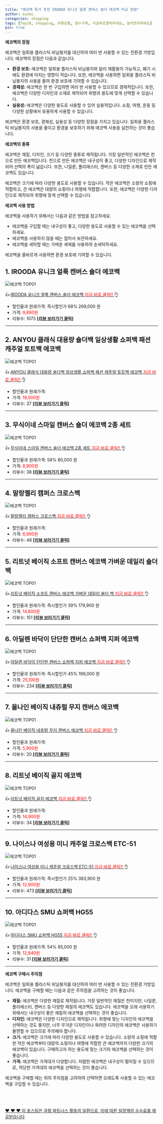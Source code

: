 ```yaml
---
title: "에코백 특가 추천 IROODA 유니크 얼룩 캔버스 숄더 에코백 비교 장점"
author: eunmi.
categories: shopping
tags: [Top10, shopping, 유행상품, 필수구매, 지금바로클릭하세요, 놓치면후회해요]
pin: true
---
```

**에코백의 장점**

에코백은 일회용 플라스틱 비닐봉지를 대신하여 여러 번 사용할 수 있는 친환경 가방입니다. 에코백의 장점은 다음과 같습니다.

* **환경 보호:** 에코백은 일회용 플라스틱 비닐봉지와 달리 재활용이 가능하고, 폐기 시에도 환경에 미치는 영향이 적습니다. 또한, 에코백을 사용하면 일회용 플라스틱 비닐봉지의 사용을 줄여 환경 보호에 기여할 수 있습니다.
* **경제성:** 에코백은 한 번 구입하면 여러 번 사용할 수 있으므로 경제적입니다. 또한, 에코백은 다양한 디자인과 소재로 제작되어 취향과 용도에 맞게 선택할 수 있습니다.
* **실용성:** 에코백은 다양한 용도로 사용할 수 있어 실용적입니다. 쇼핑, 여행, 운동 등 다양한 상황에서 유용하게 사용할 수 있습니다.

에코백은 환경 보호, 경제성, 실용성 등 다양한 장점을 가지고 있습니다. 일회용 플라스틱 비닐봉지의 사용을 줄이고 환경을 보호하기 위해 에코백 사용을 실천하는 것이 좋습니다.

**에코백의 종류**

에코백은 재질, 디자인, 크기 등 다양한 종류로 제작됩니다. 가장 일반적인 에코백은 천으로 만든 에코백입니다. 천으로 만든 에코백은 내구성이 좋고, 다양한 디자인으로 제작되어 선택의 폭이 넓습니다. 또한, 나일론, 폴리에스터, 캔버스 등 다양한 소재로 만든 에코백도 있습니다.

에코백은 크기에 따라 다양한 용도로 사용할 수 있습니다. 작은 에코백은 소량의 쇼핑에 적합하고, 큰 에코백은 대량의 쇼핑이나 여행에 적합합니다. 또한, 에코백은 다양한 디자인으로 제작되어 취향에 맞게 선택할 수 있습니다.

**에코백 사용 방법**

에코백을 사용하기 위해서는 다음과 같은 방법을 참고하세요.

* 에코백을 구입할 때는 내구성이 좋고, 다양한 용도로 사용할 수 있는 에코백을 선택하세요.
* 에코백을 사용하지 않을 때는 접어서 보관하세요.
* 에코백을 세탁할 때는 가벼운 세제를 사용하여 손세탁하세요.

에코백을 올바르게 사용하면 환경 보호에 기여할 수 있습니다.

   

## 1. IROODA 유니크 얼룩 캔버스 숄더 에코백

![에코백 TOP01](https://thumbnail6.coupangcdn.com/thumbnails/remote/230x230ex/image/vendor_inventory/0a72/194a354eeb998fc79782f19efd45d35d68cad23f4394e85393b902c4a82e.jpg)


👍 [IROODA 유니크 얼룩 캔버스 숄더 에코백 <font color=red> 지금 바로 클릭!! </font> ](https://link.coupang.com/re/AFFSDP?lptag=AF3617701&subid=GithubCoopas&pageKey=7528823109&traceid=V0-153&itemId=19762855582&vendorItemId=86866129296) 👌 


- 할인율과 원래가격: 즉시할인가 68%  269,000   원
- 가격: <span style='color:red'>9,890원</span>
- 리뷰수: 1073  [**[리뷰 보러가기 클릭]**](https://link.coupang.com/re/AFFSDP?lptag=AF3617701&subid=GithubCoopas&pageKey=7528823109&traceid=V0-153&itemId=19762855582&vendorItemId=86866129296)

---


   

## 2. ANYOU 클래식 대용량 숄더백 일상생활 쇼퍼백 패션 캐주얼 토트백 에코백

![에코백 TOP01](https://thumbnail7.coupangcdn.com/thumbnails/remote/230x230ex/image/vendor_inventory/a69e/22ec76afda7a2839978db75fcc1e7f4cc7b6aa39929c318dce7c295ae800.jpg)


👍 [ANYOU 클래식 대용량 숄더백 일상생활 쇼퍼백 패션 캐주얼 토트백 에코백 <font color=red> 지금 바로 클릭!! </font> ](https://link.coupang.com/re/AFFSDP?lptag=AF3617701&subid=GithubCoopas&pageKey=7554168465&traceid=V0-153&itemId=19886918272&vendorItemId=87297676567) 👌 


- 할인율과 원래가격: 
- 가격: <span style='color:red'>19,500원</span>
- 리뷰수: 37  [**[리뷰 보러가기 클릭]**](https://link.coupang.com/re/AFFSDP?lptag=AF3617701&subid=GithubCoopas&pageKey=7554168465&traceid=V0-153&itemId=19886918272&vendorItemId=87297676567)

---


   

## 3. 무식이네 스마일 캔버스 숄더 에코백 2종 세트

![에코백 TOP01](https://thumbnail7.coupangcdn.com/thumbnails/remote/230x230ex/image/vendor_inventory/eba2/c699bc122d0d5117f228b5da8b3b084a11d5245aa3ac61b3c9f62834ab79.jpg)


👍 [무식이네 스마일 캔버스 숄더 에코백 2종 세트 <font color=red> 지금 바로 클릭!! </font> ](https://link.coupang.com/re/AFFSDP?lptag=AF3617701&subid=GithubCoopas&pageKey=7447177574&traceid=V0-153&itemId=19379203694&vendorItemId=86354971565) 👌 


- 할인율과 원래가격: 58%  80,000   원
- 가격: <span style='color:red'>8,900원</span>
- 리뷰수: 38  [**[리뷰 보러가기 클릭]**](https://link.coupang.com/re/AFFSDP?lptag=AF3617701&subid=GithubCoopas&pageKey=7447177574&traceid=V0-153&itemId=19379203694&vendorItemId=86354971565)

---


   

## 4. 말랑젤리 캠퍼스 크로스백

![에코백 TOP01](https://thumbnail10.coupangcdn.com/thumbnails/remote/230x230ex/image/retail/images/98209840337343-05fcc015-db28-4186-bd16-0de8d1cdc435.jpg)


👍 [말랑젤리 캠퍼스 크로스백 <font color=red> 지금 바로 클릭!! </font> ](https://link.coupang.com/re/AFFSDP?lptag=AF3617701&subid=GithubCoopas&pageKey=4757732009&traceid=V0-153&itemId=6059754830&vendorItemId=70565668969) 👌 


- 할인율과 원래가격: 
- 가격: <span style='color:red'>6,990원</span>
- 리뷰수: 48  [**[리뷰 보러가기 클릭]**](https://link.coupang.com/re/AFFSDP?lptag=AF3617701&subid=GithubCoopas&pageKey=4757732009&traceid=V0-153&itemId=6059754830&vendorItemId=70565668969)

---


   

## 5. 리트넛 베이직 소프트 캔버스 에코백 가벼운 데일리 숄더 백

![에코백 TOP01](https://thumbnail8.coupangcdn.com/thumbnails/remote/230x230ex/image/vendor_inventory/6415/6422bcea28fa95f12b2800595c89193afd51ea46708e020f8a57e7c45f61.jpg)


👍 [리트넛 베이직 소프트 캔버스 에코백 가벼운 데일리 숄더 백 <font color=red> 지금 바로 클릭!! </font> ](https://link.coupang.com/re/AFFSDP?lptag=AF3617701&subid=GithubCoopas&pageKey=7220515448&traceid=V0-153&itemId=18296563098&vendorItemId=85317200866) 👌 


- 할인율과 원래가격: 즉시할인가 39%  179,900   원
- 가격: <span style='color:red'>14,800원</span>
- 리뷰수: 151  [**[리뷰 보러가기 클릭]**](https://link.coupang.com/re/AFFSDP?lptag=AF3617701&subid=GithubCoopas&pageKey=7220515448&traceid=V0-153&itemId=18296563098&vendorItemId=85317200866)

---


   

## 6. 아딜렌 바닥이 단단한 캔버스 쇼퍼백 지퍼 에코백

![에코백 TOP01](https://thumbnail9.coupangcdn.com/thumbnails/remote/230x230ex/image/vendor_inventory/ca9a/f57db34f99b0c4e5087a3c249bcfe09ade4fbea68a1d34eb0d6ee7b627d7.jpg)


👍 [아딜렌 바닥이 단단한 캔버스 쇼퍼백 지퍼 에코백 <font color=red> 지금 바로 클릭!! </font> ](https://link.coupang.com/re/AFFSDP?lptag=AF3617701&subid=GithubCoopas&pageKey=7253383143&traceid=V0-153&itemId=18456429700&vendorItemId=85656189371) 👌 


- 할인율과 원래가격: 즉시할인가 45%  199,000   원
- 가격: <span style='color:red'>25,100원</span>
- 리뷰수: 234  [**[리뷰 보러가기 클릭]**](https://link.coupang.com/re/AFFSDP?lptag=AF3617701&subid=GithubCoopas&pageKey=7253383143&traceid=V0-153&itemId=18456429700&vendorItemId=85656189371)

---


   

## 7. 올나인 베이직 내츄럴 무지 캔버스 에코백

![에코백 TOP01](https://thumbnail6.coupangcdn.com/thumbnails/remote/230x230ex/image/retail/images/1306925916996694-864e1628-b645-4fec-b9ad-618159a9d1d2.jpg)


👍 [올나인 베이직 내츄럴 무지 캔버스 에코백 <font color=red> 지금 바로 클릭!! </font> ](https://link.coupang.com/re/AFFSDP?lptag=AF3617701&subid=GithubCoopas&pageKey=243864716&traceid=V0-153&itemId=773898230&vendorItemId=4954895255) 👌 


- 할인율과 원래가격: 
- 가격: <span style='color:red'>5,900원</span>
- 리뷰수: 20  [**[리뷰 보러가기 클릭]**](https://link.coupang.com/re/AFFSDP?lptag=AF3617701&subid=GithubCoopas&pageKey=243864716&traceid=V0-153&itemId=773898230&vendorItemId=4954895255)

---


   

## 8. 리트넛 베이직 골지 에코백

![에코백 TOP01](https://thumbnail6.coupangcdn.com/thumbnails/remote/230x230ex/image/vendor_inventory/18ab/20d599893353fd95f6ea535431590478a90272524ef1c483434c5f5f3eef.jpg)


👍 [리트넛 베이직 골지 에코백 <font color=red> 지금 바로 클릭!! </font> ](https://link.coupang.com/re/AFFSDP?lptag=AF3617701&subid=GithubCoopas&pageKey=7070462086&traceid=V0-153&itemId=17556290154&vendorItemId=84990456233) 👌 


- 할인율과 원래가격: 
- 가격: <span style='color:red'>14,900원</span>
- 리뷰수: 34  [**[리뷰 보러가기 클릭]**](https://link.coupang.com/re/AFFSDP?lptag=AF3617701&subid=GithubCoopas&pageKey=7070462086&traceid=V0-153&itemId=17556290154&vendorItemId=84990456233)

---


   

## 9. 나이스나 여성용 미니 캐주얼 크로스백 ETC-51

![에코백 TOP01](https://thumbnail10.coupangcdn.com/thumbnails/remote/230x230ex/image/vendor_inventory/e56c/79dcf0cc31822553543d007c3eaed1782a19730d576e0f2e09991efcc999.jpg)


👍 [나이스나 여성용 미니 캐주얼 크로스백 ETC-51 <font color=red> 지금 바로 클릭!! </font> ](https://link.coupang.com/re/AFFSDP?lptag=AF3617701&subid=GithubCoopas&pageKey=7417305619&traceid=V0-153&itemId=19233096314&vendorItemId=86349530965) 👌 


- 할인율과 원래가격: 즉시할인가 25%  383,900   원
- 가격: <span style='color:red'>12,900원</span>
- 리뷰수: 473  [**[리뷰 보러가기 클릭]**](https://link.coupang.com/re/AFFSDP?lptag=AF3617701&subid=GithubCoopas&pageKey=7417305619&traceid=V0-153&itemId=19233096314&vendorItemId=86349530965)

---


   

## 10. 아디다스 SMU 쇼퍼백 HG55

![에코백 TOP01](https://thumbnail10.coupangcdn.com/thumbnails/remote/230x230ex/image/retail/images/2023/01/29/16/3/f6fd6162-c20e-4818-a917-7f49207d3aa8.jpg)


👍 [아디다스 SMU 쇼퍼백 HG55 <font color=red> 지금 바로 클릭!! </font> ](https://link.coupang.com/re/AFFSDP?lptag=AF3617701&subid=GithubCoopas&pageKey=7097496387&traceid=V0-153&itemId=17706345795&vendorItemId=84871230859) 👌 


- 할인율과 원래가격: 54%  85,000   원
- 가격: <span style='color:red'>12,840원</span>
- 리뷰수: 31  [**[리뷰 보러가기 클릭]**](https://link.coupang.com/re/AFFSDP?lptag=AF3617701&subid=GithubCoopas&pageKey=7097496387&traceid=V0-153&itemId=17706345795&vendorItemId=84871230859)

---
**에코백 구매시 주의점**

에코백은 일회용 플라스틱 비닐봉지를 대신하여 여러 번 사용할 수 있는 친환경 가방입니다. 에코백을 구매할 때는 다음과 같은 주의점을 고려하는 것이 좋습니다.

* **재질:** 에코백은 다양한 재질로 제작됩니다. 가장 일반적인 재질은 천이지만, 나일론, 폴리에스터, 캔버스 등 다양한 재질의 에코백도 있습니다. 에코백을 오래 사용하기 위해서는 내구성이 좋은 재질의 에코백을 선택하는 것이 좋습니다.
* **디자인:** 에코백은 다양한 디자인으로 제작됩니다. 취향에 맞는 디자인의 에코백을 선택하는 것도 좋지만, 너무 무거운 디자인이나 화려한 디자인의 에코백은 사용하기 불편할 수 있으므로 주의해야 합니다.
* **크기:** 에코백은 크기에 따라 다양한 용도로 사용할 수 있습니다. 소량의 쇼핑에 적합한 작은 에코백부터 대량의 쇼핑이나 여행에 적합한 큰 에코백까지 다양한 크기의 에코백이 있습니다. 구매하고자 하는 용도에 맞는 크기의 에코백을 선택하는 것이 좋습니다.
* **가격:** 에코백은 가격대가 다양합니다. 저렴한 에코백은 내구성이 떨어질 수 있으므로, 적당한 가격대의 에코백을 선택하는 것이 좋습니다.

에코백을 구매할 때는 위의 주의점을 고려하여 선택하면 오래도록 사용할 수 있는 에코백을 구입할 수 있습니다.<br><br><br><br><br> [ ❤ ❤ ❤ 이 포스팅은 쿠팡 파트너스 활동의 일환으로, 이에 따른 일정액의 수수료를 제공받습니다](https://link.coupang.com/a/bcEFyh)